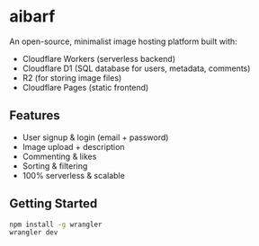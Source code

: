 # aibarf

An open-source, minimalist image hosting platform built with:

- Cloudflare Workers (serverless backend)
- Cloudflare D1 (SQL database for users, metadata, comments)
- R2 (for storing image files)
- Cloudflare Pages (static frontend)

## Features

- User signup & login (email + password)
- Image upload + description
- Commenting & likes
- Sorting & filtering
- 100% serverless & scalable

## Getting Started

```bash
npm install -g wrangler
wrangler dev
